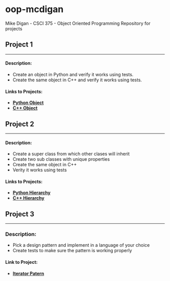 # oop-mcdigan
Mike Digan - CSCI 375 - Object Oriented Programming
Repository for projects

## Project 1
----------

#### Description:
- Create an object in Python and verify it works using tests.
- Create the same object in C++ and verify it works using tests.

#### Links to Projects:
- [**Python Object**](https://github.com/mikedigan8/oop-mcdigan/tree/master/proj%201)
- [**C++ Object**](https://github.com/mikedigan8/oop-mcdigan/tree/master/proj_1_cpp)


## Project 2
----------

#### Description:
- Create a super class from which other clases will inherit
- Create two sub classes with unique properties
- Create the same object in C++ 
- Verity it works using tests

#### Links to Projects:
- [**Python Hierarchy**](https://github.com/mikedigan8/oop-mcdigan/tree/master/CItem_proj_2)
- [**C++ Hierarchy**](https://github.com/mikedigan8/oop-mcdigan/tree/master/CItem_proj_2_cpp)

## Project 3
----------

### Description:
  - Pick a design pattern and implement in a language of your choice
  - Create tests to make sure the pattern is working properly
  
#### Link to Project:
- [**Iterator Patern**](https://github.com/mikedigan8/oop-mcdigan/tree/master/PatternProject)

